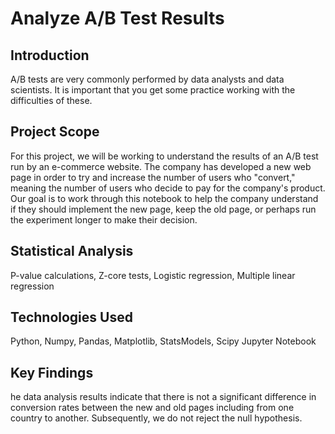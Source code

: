 # Analyze A/B Test Results
## Introduction
A/B tests are very commonly performed by data analysts and data scientists. It is important that you get some practice working with the difficulties of these.
## Project Scope
For this project, we will be working to understand the results of an A/B test run by an e-commerce website. The company has developed a new web page in order to try and increase the number of users who "convert," meaning the number of users who decide to pay for the company's product.
Our goal is to work through this notebook to help the company understand if they should implement the new page, keep the old page, or perhaps run the experiment longer to make their decision.
## Statistical Analysis
P-value calculations,
Z-core tests,
Logistic regression,
Multiple linear regression 
## Technologies Used
Python, Numpy, Pandas, Matplotlib, StatsModels, Scipy
Jupyter Notebook
## Key Findings
he data analysis results indicate that there is not a significant difference in conversion rates between the new and old pages including from one country to another. Subsequently, we do not reject the null hypothesis.
